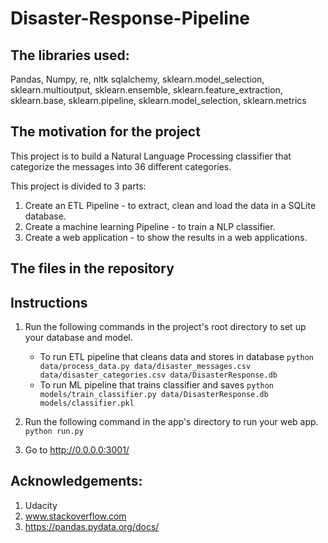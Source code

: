# Disaster-Response-Pipeline

## The libraries used:
Pandas,
Numpy,
re,
nltk
sqlalchemy,
sklearn.model_selection,
sklearn.multioutput,
sklearn.ensemble,
sklearn.feature_extraction,
sklearn.base,
sklearn.pipeline,
sklearn.model_selection,
sklearn.metrics


## The motivation for the project

This project is to build a Natural Language Processing classifier that categorize the messages into 36 different categories.

This project is divided to 3 parts:
1. Create an ETL Pipeline - to extract, clean and load the data in a SQLite database.
2. Create a machine learning Pipeline - to train a NLP classifier.
3. Create a web application - to show the results in a web applications.

## The files in the repository


## Instructions

1. Run the following commands in the project's root directory to set up your database and model.

    - To run ETL pipeline that cleans data and stores in database
        `python data/process_data.py data/disaster_messages.csv data/disaster_categories.csv data/DisasterResponse.db`
    - To run ML pipeline that trains classifier and saves
        `python models/train_classifier.py data/DisasterResponse.db models/classifier.pkl`

2. Run the following command in the app's directory to run your web app.
    `python run.py`

3. Go to http://0.0.0.0:3001/

## Acknowledgements:
1. Udacity
2. www.stackoverflow.com
3. https://pandas.pydata.org/docs/
